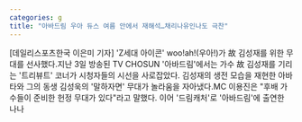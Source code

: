 ```yaml
---
categories: g
title: "아바드림 우아 듀스 여름 안에서 재해석…채리나유인나도 극찬"
---
```

[데일리스포츠한국 이은미 기자] &#39;Z세대 아이콘&#39; woo!ah!(우아!)가 故 김성재를 위한 무대를 선사했다.지난 3일 방송된 TV CHOSUN &#39;아바드림&#39;에서는 가수 故 김성재를 기리는 &#39;트리뷰트&#39; 코너가 시청자들의 시선을 사로잡았다. 김성재의 생전 모습을 재현한 아바타와 그의 동생 김성욱의 &#39;말하자면&#39; 무대가 놀라움을 자아냈다.MC 이용진은 "후배 가수들이 준비한 헌정 무대가 있다"라고 말했다. 이어 &#39;드림캐처&#39;로 &#39;아바드림&#39;에 출연한 나나
